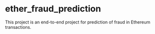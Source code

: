 # ether_fraud_prediction
This project is an end-to-end project for prediction of fraud in Ethereum transactions. 
